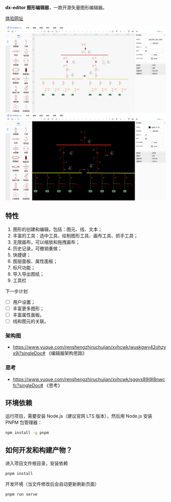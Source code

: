 <!--
 * @Description: 
 * @Author: ldx
 * @Date: 2024-08-20 14:33:49
 * @LastEditors: ldx
 * @LastEditTime: 2024-11-06 15:29:15
-->

**dx-editor 图形编辑器**，一款开源矢量图形编辑器。

[体验网址](https://leidao.github.io/dx-editor/)

![Screenshot](image1.png)
![Screenshot](image2.png)

## 特性
1.  图形的创建和编辑，包括：图元、线、文本；
2.  丰富的工具：选中工具、绘制图形工具、画布工具、抓手工具；
3.  无限画布，可以缩放和拖拽画布；
4.  历史记录，可撤销重做；
5.  快捷键；
6.  图层面板、属性面板；
7.  标尺功能；
8.  导入导出图纸；
9.  工具栏

下一步计划

- [ ] 用户设置；
- [ ] 丰富更多图形；
- [ ] 丰富属性面板。
- [ ] 线和图元的关联。

### 架构图
- https://www.yuque.com/renshengzhiruchujian/xvhcwk/wuskgwy42ohzyx9i?singleDoc# 《编辑器架构思路》

### 思考
- https://www.yuque.com/renshengzhiruchujian/xvhcwk/sggvx89i9l8nwcfc?singleDoc# 《思考》


## 环境依赖

运行项目，需要安装 Node.js（建议官网 LTS 版本），然后用 Node.js 安装 PNPM 包管理器：

```sh
npm install -g pnpm
```

## 如何开发和构建产物？

进入项目文件根目录，安装依赖

```sh
pnpm install
```

开发环境（当文件修改后会自动更新刷新页面）

```sh
pnpm run serve
```